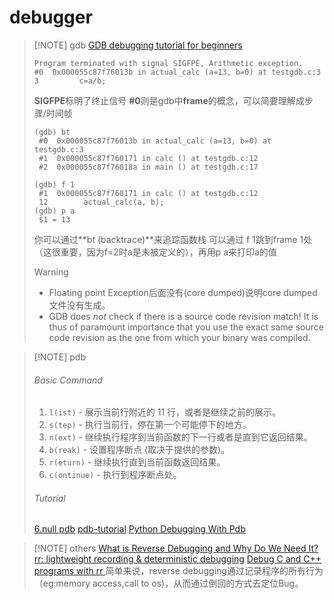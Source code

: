 # debugger

> [!NOTE] gdb
> [GDB debugging tutorial for beginners](https://linuxconfig.org/gdb-debugging-tutorial-for-beginners)
> ```
> Program terminated with signal SIGFPE, Arithmetic exception.
> #0  0x000055c87f76013b in actual_calc (a=13, b=0) at testgdb.c:3
> 3         c=a/b;
> ```
> **SIGFPE**标明了终止信号
> **#0**则是gdb中**frame**的概念，可以简要理解成步骤/时间帧
> ```
> (gdb) bt
>  #0  0x000055c87f76013b in actual_calc (a=13, b=0) at testgdb.c:3
>  #1  0x000055c87f760171 in calc () at testgdb.c:12
>  #2  0x000055c87f76018a in main () at testgdb.c:17
> 
> (gdb) f 1
>  #1  0x000055c87f760171 in calc () at testgdb.c:12
>  12        actual_calc(a, b);
> (gdb) p a
>  $1 = 13
> ```
> 你可以通过**bt (backtrace)**来追踪函数栈
> 可以通过 f 1跳到frame 1处（这很重要，因为f=2时a是未被定义的），再用p a来打印a的值
> > [!warning]
> > - Floating point Exception后面没有(core dumped)说明core dumped文件没有生成。
> > - GDB does _not_ check if there is a source code revision match! It is thus of paramount importance that you use the exact same source code revision as the one from which your binary was compiled.

> [!NOTE] pdb
> ###### Basic Command
> 1. `l(ist)` - 展示当前行附近的 11 行，或者是继续之前的展示。
> 2. `s(tep)` - 执行当前行，停在第一个可能停下的地方。
> 1. `n(ext)` - 继续执行程序到当前函数的下一行或者是直到它返回结果。
> 2. `b(reak)` - 设置程序断点 (取决于提供的参数)。
> 3. `r(eturn)` - 继续执行直到当前函数返回结果。
> 3. `c(ontinue)` - 执行到程序断点处。
> ###### Tutorial
> [6.null pdb](files/slides/6.null/missing%20semester%20en.pdf#page=64&selection=37,0,37,9)
> [pdb-tutorial](https://github.com/MartinLwx/pdb-tutorial?tab=readme-ov-file#pdb-101-pdb-%E4%BB%8B%E7%BB%8D)
> [Python Debugging With Pdb](https://realpython.com/python-debugging-pdb/#toc)

> [!NOTE] others
> [What is Reverse Debugging and Why Do We Need It? ](https://undo.io/resources/reverse-debugging-whitepaper)
> [rr: lightweight recording & deterministic debugging](https://rr-project.org/)
> [Debug C and C++ programs with rr ](https://developers.redhat.com/blog/2021/05/03/instant-replay-debugging-c-and-c-programs-with-rr#requirements_and_setup)
> 简单来说，reverse debugging通过记录程序的所有行为（eg:memory access,call to os)，从而通过倒回的方式去定位Bug。